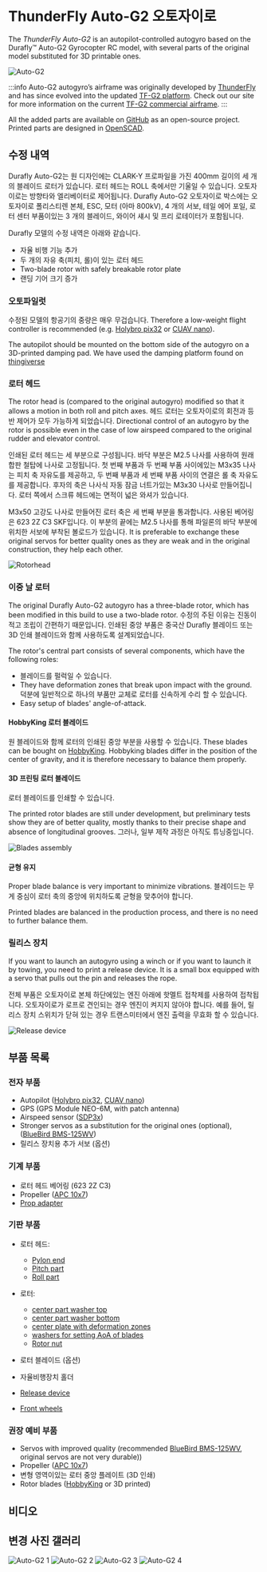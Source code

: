 # ThunderFly Auto-G2 오토자이로

The _ThunderFly Auto-G2_ is an autopilot-controlled autogyro based on the&#x20;
Durafly™ Auto-G2 Gyrocopter RC model, with several parts of the original model substituted for 3D printable ones.

![Auto-G2](../../assets/airframes/autogyro/auto-g2/autog2_title.jpg)

:::info
Auto-G2 autogyro’s airframe was originally developed by [ThunderFly](https://www.thunderfly.cz/) and has since evolved into the updated [TF-G2 platform](https://docs.thunderfly.cz/instruments/TF-G2).
Check out our site for more information on the current [TF-G2 commercial airframe](https://www.thunderfly.cz/tf-g2.html).
:::

All the added parts are available on [GitHub](https://github.com/ThunderFly-aerospace/Auto-G2) as an open-source project.
Printed parts are designed in [OpenSCAD](https://www.openscad.org/).

## 수정 내역

Durafly Auto-G2는 원 디자인에는 CLARK-Y 프로파일을 가진 400mm 길이의 세 개의 블레이드 로터가 있습니다.
로터 헤드는 ROLL 축에서만 기울일 수 있습니다.
오토자이로는 방향타와 엘리베이터로 제어됩니다.
Durafly Auto-G2 오토자이로 박스에는 오토자이로 폴리스티렌 본체, ESC, 모터 (아마 800kV), 4 개의 서보, 테일 에어 포일, 로터 센터 부품이있는 3 개의 블레이드, 와이어 섀시 및 프리 로테이터가 포함됩니다.

Durafly 모델의 수정 내역은 아래와 같습니다.

- 자율 비행 기능 추가
- 두 개의 자유 축(피치, 롤)이 있는 로터 헤드
- Two-blade rotor with safely breakable rotor plate
- 랜딩 기어 크기 증가

### 오토파일럿

수정된 모델의 항공기의 중량은 매우 무겁습니다.
Therefore a low-weight flight controller is recommended (e.g. [Holybro pix32](../flight_controller/holybro_pix32.md) or [CUAV nano](../flight_controller/cuav_v5_nano.md)).

The autopilot should be mounted on the bottom side of the autogyro on a 3D-printed damping pad.
We have used the damping platform found on [thingiverse](https://www.thingiverse.com/thing:160655)

### 로터 헤드

The rotor head is (compared to the original autogyro) modified so that it allows a motion in both roll and pitch axes.
헤드 로터는 오토자이로의 회전과 등반 제어가 모두 가능하게 되었습니다.
Directional control of an autogyro by the rotor is possible even in the case of low airspeed compared to the original rudder and elevator control.

인쇄된 로터 헤드는 세 부분으로 구성됩니다.
바닥 부분은 M2.5 나사를 사용하여 원래 합판 철탑에 나사로 고정됩니다.
첫 번째 부품과 두 번째 부품 사이에있는 M3x35 나사는 피치 축 자유도를 제공하고, 두 번째 부품과 세 번째 부품 사이의 연결은 롤 축 자유도를 제공합니다.
후자의 축은 나사식 자동 잠금 너트가있는 M3x30 나사로 만들어집니다.
로터 쪽에서 스크류 헤드에는 면적이 넓은 와셔가 있습니다.

M3x50 고강도 나사로 만들어진 로터 축은 세 번째 부분을 통과합니다.
사용된 베어링은 623 2Z C3 SKF입니다.
이 부분의 끝에는 M2.5 나사를 통해 파일론의 바닥 부분에 위치한 서보에 부착된 볼로드가 있습니다.
It is preferable to exchange these original servos for better quality ones as they are weak and in the original construction, they help each other.

![Rotorhead](../../assets/airframes/autogyro/auto-g2/modif_rh.png)

### 이중 날 로터

The original Durafly Auto-G2 autogyro has a three-blade rotor, which has been modified in this build to use a two-blade rotor.
수정의 주된 이유는 진동이 적고 조립이 간편하기 때문입니다.
인쇄된 중앙 부품은 중국산 Durafly 블레이드 또는 3D 인쇄 블레이드와 함께 사용하도록 설계되었습니다.

The rotor's central part consists of several components, which have the following roles:

- 블레이드를 펄럭일 수 있습니다.
- They have deformation zones that break upon impact with the ground.
  덕분에 일반적으로 하나의 부품만 교체로 로터를 신속하게 수리 할 수 있습니다.
- Easy setup of blades' angle-of-attack.

#### HobbyKing 로터 블레이드

원 블레이드와 함께 로터의 인쇄된 중앙 부분을 사용할 수 있습니다.
These blades can be bought on [HobbyKing](https://hobbyking.com/en_us/duraflytm-auto-g-gyrocopter-821mm-replacement-main-blade-1pcs-bag.html).
Hobbyking blades differ in the position of the center of gravity, and it is therefore necessary to balance them properly.

#### 3D 프린팅 로터 블레이드

로터 블레이드를 인쇄할 수 있습니다.

The printed rotor blades are still under development, but preliminary tests show they are of better quality, mostly thanks to their precise shape and absence of longitudinal grooves.
그러나, 일부 제작 과정은 아직도 튜닝중입니다.

![Blades assembly](../../assets/airframes/autogyro/auto-g2/modif_blade.png)

#### 균형 유지

Proper blade balance is very important to minimize vibrations.
블레이드는 무게 중심이 로터 축의 중앙에 위치하도록 균형을 맞추어야 합니다.

Printed blades are balanced in the production process, and there is no need to further balance them.

### 릴리스 장치

If you want to launch an autogyro using a winch or if you want to launch it by towing, you need to print a release device.
It is a small box equipped with a servo that pulls out the pin and releases the rope.

전체 부품은 오토자이로 본체 하단에있는 엔진 아래에 핫멜트 접착제를 사용하여 접착됩니다.
오토자이로가 로프로 견인되는 경우 엔진이 켜지지 않아야 합니다.
예를 들어, 릴리스 장치 스위치가 닫혀 있는 경우 트랜스미터에서 엔진 출력을 무효화 할 수 있습니다.

![Release device](../../assets/airframes/autogyro/auto-g2/modif_release.png)

## 부품 목록

### 전자 부품

- Autopilot ([Holybro pix32](../flight_controller/holybro_pix32.md), [CUAV nano](../flight_controller/cuav_v5_nano.md))
- GPS (GPS Module NEO-6M, with patch antenna)
- Airspeed sensor ([SDP3x](https://www.sensirion.com/en/flow-sensors/differential-pressure-sensors/worlds-smallest-differential-pressure-sensor/))
- Stronger servos as a substitution for the original ones (optional), ([BlueBird BMS-125WV](https://www.blue-bird-model.com/products_detail/411.htm))
- 릴리스 장치용 추가 서보 (옵션)

### 기계 부품

- 로터 헤드 베어링 (623 2Z C3)
- Propeller ([APC 10x7](https://www.apcprop.com/product/10x7e/))
- [Prop adapter](https://mpjet.com/shop/gb/prop-adapters/184-collet-prop-adapter-19-mm-4-mm-shaft-m629-standard.html)

### 기판 부품

- 로터 헤드:
  - [Pylon end](https://github.com/ThunderFly-aerospace/Auto-G2/blob/master/CAD/stl/111_1001.stl)
  - [Pitch part](https://github.com/ThunderFly-aerospace/Auto-G2/blob/master/CAD/stl/111_1002.stl)
  - [Roll part](https://github.com/ThunderFly-aerospace/Auto-G2/blob/master/CAD/stl/111_1003.stl)

- 로터:
  - [center part washer top](https://github.com/ThunderFly-aerospace/Auto-G2/blob/master/CAD/stl/111_1008.stl)
  - [center part washer bottom](https://github.com/ThunderFly-aerospace/Auto-G2/blob/master/CAD/stl/111_1004.stl)
  - [center plate with deformation zones](https://github.com/ThunderFly-aerospace/Auto-G2/blob/master/CAD/stl/888_1001.stl)
  - [washers for setting AoA of blades](https://github.com/ThunderFly-aerospace/Auto-G2/blob/master/CAD/stl/111_1005.stl)
  - [Rotor nut](https://github.com/ThunderFly-aerospace/Auto-G2/blob/master/CAD/stl/888_1002.stl)

- 로터 블레이드 (옵션)

- 자율비행장치 홀더

- [Release device](https://github.com/ThunderFly-aerospace/Auto-G2/blob/master/CAD/stl/888_1010.stl)

- [Front wheels](https://github.com/ThunderFly-aerospace/Auto-G2/blob/master/CAD/stl/888_1011.stl)

### 권장 예비 부품

- Servos with improved quality (recommended [BlueBird BMS-125WV](https://www.blue-bird-model.com/products_detail/411.htm), original servos are not very durable))
- Propeller ([APC 10x7](https://www.apcprop.com/product/10x7e/))
- 변형 영역이있는 로터 중앙 플레이트 (3D 인쇄)
- Rotor blades ([HobbyKing](https://hobbyking.com/en_us/duraflytm-auto-g-gyrocopter-821mm-replacement-main-blade-1pcs-bag.html) or 3D printed)

## 비디오

<lite-youtube videoid="YhXXSWz5wWs" title="[ThunderFly] 3D printed autogyro rotor"/>

## 변경 사진 갤러리

![Auto-G2 1](../../assets/airframes/autogyro/auto-g2/autog2_1.jpg)
![Auto-G2 2](../../assets/airframes/autogyro/auto-g2/autog2_2.jpg)
![Auto-G2 3](../../assets/airframes/autogyro/auto-g2/autog2_3.jpg)
![Auto-G2 4](../../assets/airframes/autogyro/auto-g2/autog2_4.jpg)
